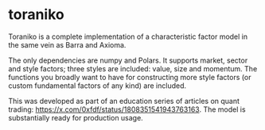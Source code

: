 # toraniko

Toraniko is a complete implementation of a characteristic factor model in the same vein as Barra and Axioma.

The only dependencies are numpy and Polars. It supports market, sector and style factors; three styles are included: value, size and momentum. The functions you broadly want to have for constructing more style factors (or custom fundamental factors of any kind) are included.

This was developed as part of an education series of articles on quant trading: https://x.com/0xfdf/status/1808351541943763163. The model is substantially ready for production usage.